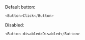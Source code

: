 Default button:

```js
<Button>Click</Button>
```

Disabled:

```js
<Button disabled>Disabled</Button>
```
